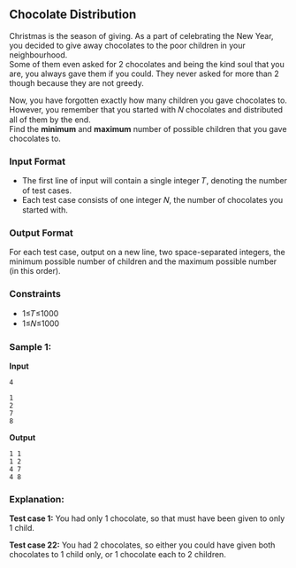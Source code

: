 ## Chocolate Distribution

Christmas is the season of giving. As a part of celebrating the New Year, you decided to give away chocolates to the poor children in your neighbourhood.  
Some of them even asked for  2  chocolates and being the kind soul that you are, you always gave them if you could. They never asked for more than  2  though because they are not greedy.

Now, you have forgotten exactly how many children you gave chocolates to. However, you remember that you started with  𝑁  chocolates and distributed all of them by the end.  
Find the  **minimum**  and  **maximum**  number of possible children that you gave chocolates to.

### Input Format

-   The first line of input will contain a single integer  𝑇, denoting the number of test cases.
-   Each test case consists of one integer  𝑁, the number of chocolates you started with.

### Output Format

For each test case, output on a new line, two space-separated integers, the minimum possible number of children and the maximum possible number (in this order).

### Constraints

-   1≤𝑇≤1000
-   1≤𝑁≤1000

### Sample 1:

**Input**

    4
    
    1
    2
    7
    8

**Output**

    1 1
    1 2
    4 7
    4 8



### Explanation:

**Test case  1:**  You had only  1  chocolate, so that must have been given to only  1  child.

**Test case  22:**  You had  2  chocolates, so either you could have given both chocolates to  1  child only, or  1  chocolate each to  2  children.